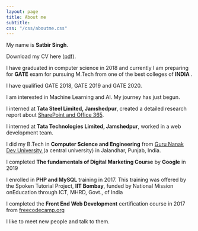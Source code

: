 ```yaml
---
layout: page
title: About me
subtitle: 
css: "/css/aboutme.css"
---
```

<div id="aboutme-section">

<p class="about-text">
  <span class="fa fa-star about-icon"></span>
  My name is <b>Satbir Singh</b>. 
</p> 

<p class="about-text">
  <span class="fa fa-file-text-o about-icon"></span>
  Download my CV here (<a href="/files/RESUME V.4.pdf">pdf</a>).
</p>

<p class="about-text">
  <span class="fa fa-graduation-cap about-icon"></span>
	I have graduated in computer science in 2018 and currently I am preparing for <b>GATE</b> exam for pursuing M.Tech from one of the best colleges of <b>INDIA </b>.
</p>

<p class="about-text">
  <span class="fa fa-star about-icon"></span>
   I have qualified GATE 2018, GATE 2019 and GATE 2020.   
</p>

<p class="about-text">
  <span class="fa fa-code about-icon"></span>
  I am interested in Machine Learning and AI. My journey has just begun.   
</p>

<p class="about-text">
  <span class="fa fa-briefcase about-icon"></span>
  I interned at <b>Tata Steel Limited, Jamshedpur</b>, created a detailed research report about <a href="https://ribtas007.github.io/SharePoint-and-Office-365/">SharePoint and Office 365</a>.
</p>

<p class="about-text">
  <span class="fa fa-briefcase about-icon"></span>
  I interned at <b>Tata Technologies Limited, Jamshedpur</b>, worked in a web development team.
</p>

<p class="about-text">
  <span class="fa fa-graduation-cap about-icon"></span>
  I did my B.Tech in <b>Computer Science and Engineering</b> from <a href="http://online.gndu.ac.in/">Guru Nanak Dev University </a> (a central university) in Jalandhar, Punjab, India. 
</p>  

<p class="about-text">
  <span class="fa fa-code about-icon"></span>
	I completed <b>The fundamentals of Digital Marketing Course</b> by <b>Google</b> in 2019
</p>

<p class="about-text">
  <span class="fa fa-code about-icon"></span>
	I enrolled in <b>PHP and MySQL</b> training in 2017. This training was offered by the Spoken Tutorial Project, <b>IIT Bombay</b>, funded by National Mission onEducation through ICT, MHRD, Govt., of India
</p>

<p class="about-text">
  <span class="fa fa-code about-icon"></span>
	I completed the <b>Front End Web Development</b> certification course in 2017 from <a href="https://www.freecodecamp.org/">freecodecamp.org</a>
</p>

<p class="about-text">
  <span class="fa fa-heart about-icon"></span>
  I like to meet new people and talk to them.
</p>

</div>
